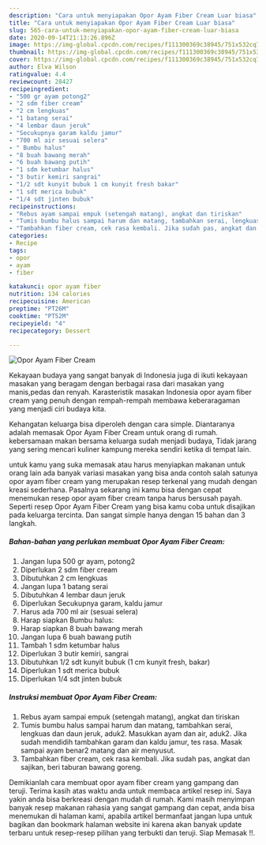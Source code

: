 ```yaml
---
description: "Cara untuk menyiapakan Opor Ayam Fiber Cream Luar biasa"
title: "Cara untuk menyiapakan Opor Ayam Fiber Cream Luar biasa"
slug: 565-cara-untuk-menyiapakan-opor-ayam-fiber-cream-luar-biasa
date: 2020-09-14T21:13:26.896Z
image: https://img-global.cpcdn.com/recipes/f111300369c38945/751x532cq70/opor-ayam-fiber-cream-foto-resep-utama.jpg
thumbnail: https://img-global.cpcdn.com/recipes/f111300369c38945/751x532cq70/opor-ayam-fiber-cream-foto-resep-utama.jpg
cover: https://img-global.cpcdn.com/recipes/f111300369c38945/751x532cq70/opor-ayam-fiber-cream-foto-resep-utama.jpg
author: Elva Wilson
ratingvalue: 4.4
reviewcount: 28427
recipeingredient:
- "500 gr ayam potong2"
- "2 sdm fiber cream"
- "2 cm lengkuas"
- "1 batang serai"
- "4 lembar daun jeruk"
- "Secukupnya garam kaldu jamur"
- "700 ml air sesuai selera"
- " Bumbu halus"
- "8 buah bawang merah"
- "6 buah bawang putih"
- "1 sdm ketumbar halus"
- "3 butir kemiri sangrai"
- "1/2 sdt kunyit bubuk 1 cm kunyit fresh bakar"
- "1 sdt merica bubuk"
- "1/4 sdt jinten bubuk"
recipeinstructions:
- "Rebus ayam sampai empuk (setengah matang), angkat dan tiriskan"
- "Tumis bumbu halus sampai harum dan matang, tambahkan serai, lengkuas dan daun jeruk, aduk2. Masukkan ayam dan air, aduk2. Jika sudah mendidih tambahkan garam dan kaldu jamur, tes rasa. Masak sampai ayam benar2 matang dan air menyusut."
- "Tambahkan fiber cream, cek rasa kembali. Jika sudah pas, angkat dan sajikan, beri taburan bawang goreng."
categories:
- Recipe
tags:
- opor
- ayam
- fiber

katakunci: opor ayam fiber 
nutrition: 134 calories
recipecuisine: American
preptime: "PT26M"
cooktime: "PT52M"
recipeyield: "4"
recipecategory: Dessert

---
```



![Opor Ayam Fiber Cream](https://img-global.cpcdn.com/recipes/f111300369c38945/751x532cq70/opor-ayam-fiber-cream-foto-resep-utama.jpg)

Kekayaan budaya yang sangat banyak di Indonesia juga di ikuti kekayaan masakan yang beragam dengan berbagai rasa dari masakan yang manis,pedas dan renyah. Karasteristik masakan Indonesia opor ayam fiber cream yang penuh dengan rempah-rempah membawa keberaragaman yang menjadi ciri budaya kita.




Kehangatan keluarga bisa diperoleh dengan cara simple. Diantaranya adalah memasak Opor Ayam Fiber Cream untuk orang di rumah. kebersamaan makan bersama keluarga sudah menjadi budaya, Tidak jarang yang sering mencari kuliner kampung mereka sendiri ketika di tempat lain.

untuk kamu yang suka memasak atau harus menyiapkan makanan untuk orang lain ada banyak variasi masakan yang bisa anda contoh salah satunya opor ayam fiber cream yang merupakan resep terkenal yang mudah dengan kreasi sederhana. Pasalnya sekarang ini kamu bisa dengan cepat menemukan resep opor ayam fiber cream tanpa harus bersusah payah.
Seperti resep Opor Ayam Fiber Cream yang bisa kamu coba untuk disajikan pada keluarga tercinta. Dan sangat simple hanya dengan 15 bahan dan 3 langkah.


<!--inarticleads1-->

##### Bahan-bahan yang perlukan membuat Opor Ayam Fiber Cream:

1. Jangan lupa 500 gr ayam, potong2
1. Diperlukan 2 sdm fiber cream
1. Dibutuhkan 2 cm lengkuas
1. Jangan lupa 1 batang serai
1. Dibutuhkan 4 lembar daun jeruk
1. Diperlukan Secukupnya garam, kaldu jamur
1. Harus ada 700 ml air (sesuai selera)
1. Harap siapkan  Bumbu halus:
1. Harap siapkan 8 buah bawang merah
1. Jangan lupa 6 buah bawang putih
1. Tambah 1 sdm ketumbar halus
1. Diperlukan 3 butir kemiri, sangrai
1. Dibutuhkan 1/2 sdt kunyit bubuk (1 cm kunyit fresh, bakar)
1. Diperlukan 1 sdt merica bubuk
1. Diperlukan 1/4 sdt jinten bubuk




<!--inarticleads2-->

##### Instruksi membuat  Opor Ayam Fiber Cream:

1. Rebus ayam sampai empuk (setengah matang), angkat dan tiriskan
1. Tumis bumbu halus sampai harum dan matang, tambahkan serai, lengkuas dan daun jeruk, aduk2. Masukkan ayam dan air, aduk2. Jika sudah mendidih tambahkan garam dan kaldu jamur, tes rasa. Masak sampai ayam benar2 matang dan air menyusut.
1. Tambahkan fiber cream, cek rasa kembali. Jika sudah pas, angkat dan sajikan, beri taburan bawang goreng.




Demikianlah cara membuat opor ayam fiber cream yang gampang dan teruji. Terima kasih atas waktu anda untuk membaca artikel resep ini. Saya yakin anda bisa berkreasi dengan mudah di rumah. Kami masih menyimpan banyak resep makanan rahasia yang sangat gampang dan cepat, anda bisa menemukan di halaman kami, apabila artikel bermanfaat jangan lupa untuk bagikan dan bookmark halaman website ini karena akan banyak update terbaru untuk resep-resep pilihan yang terbukti dan teruji. Siap Memasak !!. 

